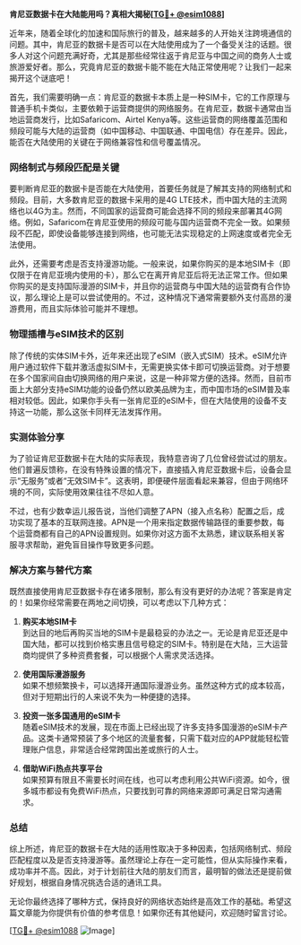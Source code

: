 **肯尼亚数据卡在大陆能用吗？真相大揭秘[[TG💪+ @esim1088](https://t.me/s/esim1088)]**

近年来，随着全球化的加速和国际旅行的普及，越来越多的人开始关注跨境通信的问题。其中，肯尼亚的数据卡是否可以在大陆使用成为了一个备受关注的话题。很多人对这个问题充满好奇，尤其是那些经常往返于肯尼亚与中国之间的商务人士或旅游爱好者。那么，究竟肯尼亚的数据卡能不能在大陆正常使用呢？让我们一起来揭开这个谜底吧！

首先，我们需要明确一点：肯尼亚的数据卡本质上是一种SIM卡，它的工作原理与普通手机卡类似，主要依赖于运营商提供的网络服务。在肯尼亚，数据卡通常由当地运营商发行，比如Safaricom、Airtel Kenya等。这些运营商的网络覆盖范围和频段可能与大陆的运营商（如中国移动、中国联通、中国电信）存在差异。因此，能否在大陆使用的关键在于网络兼容性和信号覆盖情况。

### **网络制式与频段匹配是关键**

要判断肯尼亚的数据卡是否能在大陆使用，首要任务就是了解其支持的网络制式和频段。目前，大多数肯尼亚的数据卡采用的是4G LTE技术，而中国大陆的主流网络也以4G为主。然而，不同国家的运营商可能会选择不同的频段来部署其4G网络。例如，Safaricom在肯尼亚使用的频段可能与国内运营商不完全一致。如果频段不匹配，即使设备能够连接到网络，也可能无法实现稳定的上网速度或者完全无法使用。

此外，还需要考虑是否支持漫游功能。一般来说，如果你购买的是本地SIM卡（即仅限于在肯尼亚境内使用的卡），那么它在离开肯尼亚后将无法正常工作。但如果你购买的是支持国际漫游的SIM卡，并且你的运营商与中国大陆的运营商有合作协议，那么理论上是可以尝试使用的。不过，这种情况下通常需要额外支付高昂的漫游费用，而且实际体验可能并不理想。

### **物理插槽与eSIM技术的区别**

除了传统的实体SIM卡外，近年来还出现了eSIM（嵌入式SIM）技术。eSIM允许用户通过软件下载并激活虚拟SIM卡，无需更换实体卡即可切换运营商。对于想要在多个国家间自由切换网络的用户来说，这是一种非常方便的选择。然而，目前市面上大部分支持eSIM功能的设备仍然以欧美品牌为主，而中国市场的eSIM普及率相对较低。因此，如果你手头有一张肯尼亚的eSIM卡，但在大陆使用的设备不支持这一功能，那么这张卡同样无法发挥作用。

### **实测体验分享**

为了验证肯尼亚数据卡在大陆的实际表现，我特意咨询了几位曾经尝试过的朋友。他们普遍反馈称，在没有特殊设置的情况下，直接插入肯尼亚数据卡后，设备会显示“无服务”或者“无效SIM卡”。这表明，即便硬件层面看起来兼容，但由于网络环境的不同，实际使用效果往往不尽如人意。

不过，也有少数幸运儿报告说，当他们调整了APN（接入点名称）配置之后，成功实现了基本的互联网连接。APN是一个用来指定数据传输路径的重要参数，每个运营商都有自己的APN设置规则。如果你对这方面不太熟悉，建议联系相关客服寻求帮助，避免盲目操作导致更多问题。

### **解决方案与替代方案**

既然直接使用肯尼亚数据卡存在诸多限制，那么有没有更好的办法呢？答案是肯定的！如果你经常需要在两地之间切换，可以考虑以下几种方式：

1. **购买本地SIM卡**  
   到达目的地后再购买当地的SIM卡是最稳妥的办法之一。无论是肯尼亚还是中国大陆，都可以找到价格实惠且信号稳定的SIM卡。特别是在大陆，三大运营商均提供了多种资费套餐，可以根据个人需求灵活选择。

2. **使用国际漫游服务**  
   如果不想频繁换卡，可以选择开通国际漫游业务。虽然这种方式的成本较高，但对于短期出行的人来说不失为一种便捷的选择。

3. **投资一张多国通用的eSIM卡**  
   随着eSIM技术的发展，现在市面上已经出现了许多支持多国漫游的eSIM卡产品。这类卡通常预装了多个地区的流量套餐，只需下载对应的APP就能轻松管理账户信息，非常适合经常跨国出差或旅行的人士。

4. **借助WiFi热点共享平台**  
   如果预算有限且不需要长时间在线，也可以考虑利用公共WiFi资源。如今，很多城市都设有免费WiFi热点，只要找到可靠的网络来源即可满足日常沟通需求。

### **总结**

综上所述，肯尼亚的数据卡在大陆的适用性取决于多种因素，包括网络制式、频段匹配程度以及是否支持漫游等。虽然理论上存在一定可能性，但从实际操作来看，成功率并不高。因此，对于计划前往大陆的朋友们而言，最明智的做法还是提前做好规划，根据自身情况挑选合适的通讯工具。

无论你最终选择了哪种方式，保持良好的网络状态始终是高效工作的基础。希望这篇文章能为你提供有价值的参考信息！如果你还有其他疑问，欢迎随时留言讨论。

[[TG💪+ @esim1088](https://t.me/s/esim1088) ![Image](https://i.postimg.cc/4NQfJmqS/Snipaste-2025-05-13-00-14-12.png)]